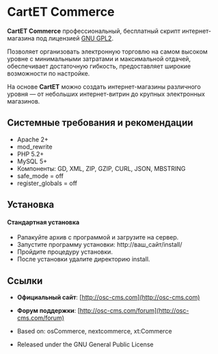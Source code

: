 # CartET Commerce

**CartET Commerce** профессиональный, бесплатный скрипт интернет-магазина под лицензией [GNU GPL2](http://github.com/OSC-CMS/Shopping-Cart/blob/master/LICENSE).

Позволяет организовать электронную торговлю на самом высоком уровне с минимальными затратами и максимальной отдачей, обеспечивает достаточную гибкость, предоставляет широкие возможности по настройке.

На основе **CartET** можно создать интернет-магазины различного уровня — от небольших интернет-витрин до крупных электронных магазинов.

## Системные требования и рекомендации
  * Apache 2+
  * mod_rewrite
  * PHP 5.2+
  * MySQL 5+
  * Компоненты: GD, XML, ZIP, GZIP, CURL, JSON, MBSTRING
  * safe_mode = off
  * register_globals = off

## Установка

#### Стандартная установка

  * Рапакуйте архив с программой и загрузите на сервер.
  * Запустите программу установки: http://ваш_сайт/install/
  * Пройдите процедуру установки.
  * После установки удалите директорию install.

## Ссылки

  * **Официальный сайт**: [http://osc-cms.com](http://osc-cms.com)
  * **Форум поддержки**: [http://osc-cms.com/forum](http://osc-cms.com/forum)

  * Based on: osCommerce, nextcommerce, xt:Commerce
  * Released under the GNU General Public License